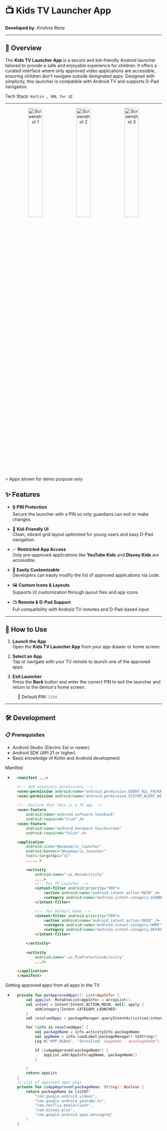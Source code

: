# 📺 Kids TV Launcher App

**Developed by:** *Krishna Rana*

---

## 🧸 Overview

The **Kids TV Launcher App** is a secure and kid-friendly Android launcher tailored to provide a safe and enjoyable experience for children. It offers a curated interface where only approved video applications are accessible, ensuring children don’t navigate outside designated apps. Designed with simplicity, this launcher is compatible with Android TV and supports D-Pad navigation.

Tech Stack: `Kotlin , XML for UI ` 

---

<p align="center">
  <img src="https://github.com/user-attachments/assets/cb646c18-de42-4f51-a571-85d207339e13" alt="Screenshot 1" width="30%"/>
  <img src="https://github.com/user-attachments/assets/42478ba5-1787-4500-95bc-a69bea20214a" alt="Screenshot 2" width="30%"/>
  <img src="https://github.com/user-attachments/assets/09d9796a-4301-4a22-bcda-b1bbdd9566b9" alt="Screenshot 3" width="30%"/>
</p>
> Apps shown for demo purpose only 

## ✨ Features

- 🔒 **PIN Protection**  
  Secure the launcher with a PIN so only guardians can exit or make changes.

- 🎨 **Kid-Friendly UI**  
  Clean, vibrant grid layout optimized for young users and easy D-Pad navigation.

- ✅ **Restricted App Access**  
  Only pre-approved applications like **YouTube Kids** and **Disney Kids** are accessible.

- 🔧 **Easily Customizable**  
  Developers can easily modify the list of approved applications via code.

- 🖼️ **Custom Icons & Layouts**  
  Supports UI customization through layout files and app icons.

- 📺 **Remote & D-Pad Support**  
  Full compatibility with Android TV remotes and D-Pad-based input.

---

## 🚀 How to Use

1. **Launch the App**  
   Open the **Kids TV Launcher App** from your app drawer or home screen.

2. **Select an App**  
   Tap or navigate with your TV remote to launch one of the approved apps.

3. **Exit Launcher**  
   Press the **Back** button and enter the correct PIN to exit the launcher and return to the device's home screen.

> 🔐 **Default PIN:** `1234`

---

## 🛠️ Development

### 📋 Prerequisites

- Android Studio (Electric Eel or newer)
- Android SDK (API 21 or higher)
- Basic knowledge of Kotlin and Android development

 Manifest
- ``` xml
    <manifest ...>

    <!-- Add necessary permissions -->
    <uses-permission android:name="android.permission.QUERY_ALL_PACKAGES" />
    <uses-permission android:name="android.permission.SYSTEM_ALERT_WINDOW" />
    
    <!-- Declare that this is a TV app -->
    <uses-feature
        android:name="android.software.leanback"
        android:required="true" />
    <uses-feature
        android:name="android.hardware.touchscreen"
        android:required="false" />

    <application
        android:icon="@mipmap/ic_launcher"
        android:banner="@mipmap/ic_launcher"
        tools:targetApi="31"
        ..... >
        
        <activity
            android:name=".ui.MainActivity"
            ....>
            <!-- For TV Launcher -->
            <intent-filter android:priority="999">
                <action android:name="android.intent.action.MAIN" />
                <category android:name="android.intent.category.LEANBACK_LAUNCHER" />
            </intent-filter>

            <!-- For Default Home -->
            <intent-filter android:priority="999">
                <action android:name="android.intent.action.MAIN" />
                <category android:name="android.intent.category.HOME" />
                <category android:name="android.intent.category.DEFAULT" />
            </intent-filter>

        </activity>
        
        <activity 
            android:name=".ui.PinProtectionActivity"
            .../>
            
    </application>
    </manifest>
    ```

Getting approved apps from all apps in the TV
- ``` kotlin
    private fun getApprovedApps(): List<AppInfo> {
        val appList: MutableList<AppInfo> = ArrayList()
        val intent = Intent(Intent.ACTION_MAIN, null).apply {
            addCategory(Intent.CATEGORY_LAUNCHER)
        }
        val resolvedApps = packageManager.queryIntentActivities(intent, 0)

        for (info in resolvedApps) {
            val packageName = info.activityInfo.packageName
            val appName = info.loadLabel(packageManager).toString()
            Log.d("APP_DEBUG", "Installed: $appName - $packageName")

            if (isAppApproved(packageName)) {
                appList.add(AppInfo(appName, packageName))
            }

        }
        return appList
    }
    // List of approved apps pkgs 
    private fun isAppApproved(packageName: String): Boolean {
        return packageName in listOf(
            "com.google.android.videos",
            "com.google.android.youtube.tv",
            "com.netflix.mediaclient",
            "com.disney.plus",
            "com.google.android.apps.messaging"
        )
    }
```
